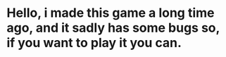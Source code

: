 # Hello, i made this game a long time ago, and it sadly has some bugs so, if you want to play it you can.
